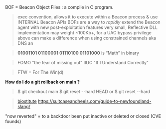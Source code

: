 BOF = Beacon Object Files : a compile in C program.
>exec convention, allows it to execute within a Beacon process & use INTERNAL Beacon APIs
>BOFs are a way to *rapidly* extend the Beacon agent with new post-exploitation features
>very small, Reflective DLL implementation may weight ~100Kb+, for a UAC bypass privilege 
>above can make a difference when using constrained channels aka DNS
>an 

>**01001101 01100001 01110100 01101000** is “Math” in binary

>FOMO "the fear of missing out"
>IIUC "If I Understand Correctly"

>FTW = For The Win(d)

 **How do I do a git rollback on main ?**
> $ git checkout main
    $ git reset --hard HEAD
 or
  $ git reset --hard
  
>[biostitute](https://en.wiktionary.org/wiki/biostitute)
>https://suitcaseandheels.com/guide-to-newfoundland-slang/

"now reverted" = to a backdoor been put inactive or deleted or closed (CVE founds)


